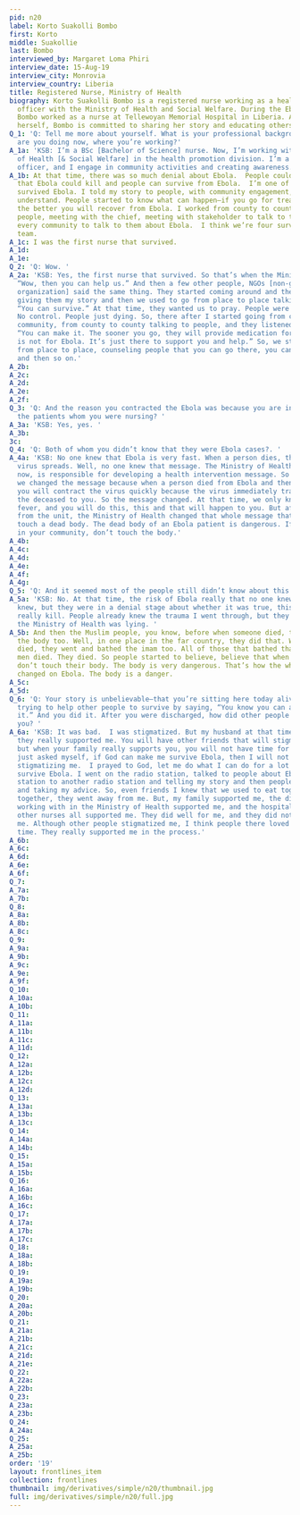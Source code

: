 ```yaml
---
pid: n20
label: Korto Suakolli Bombo
first: Korto
middle: Suakollie
last: Bombo
interviewed_by: Margaret Loma Phiri
interview_date: 15-Aug-19
interview_city: Monrovia
interview_country: Liberia
title: Registered Nurse, Ministry of Health
biography: Korto Suakolli Bombo is a registered nurse working as a health promotion
  officer with the Ministry of Health and Social Welfare. During the Ebola epidemic,
  Bombo worked as a nurse at Tellewoyan Memorial Hospital in Liberia. An Ebola survivor
  herself, Bombo is committed to sharing her story and educating others.
Q_1: 'Q: Tell me more about yourself. What is your professional background, and what
  are you doing now, where you’re working?'
A_1a: 'KSB: I’m a BSc [Bachelor of Science] nurse. Now, I’m working with the Ministry
  of Health [& Social Welfare] in the health promotion division. I’m a health promotion
  officer, and I engage in community activities and creating awareness. '
A_1b: At that time, there was so much denial about Ebola.  People couldn’t believe
  that Ebola could kill and people can survive from Ebola.  I’m one of those that
  survived Ebola. I told my story to people, with community engagement, so they could
  understand. People started to know what can happen—if you go for treatment sooner,
  the better you will recover from Ebola. I worked from county to county talking to
  people, meeting with the chief, meeting with stakeholder to talk to them about Ebola,
  every community to talk to them about Ebola.  I think we’re four survivors on our
  team.
A_1c: I was the first nurse that survived.
A_1d: 
A_1e: 
Q_2: 'Q: Wow. '
A_2a: 'KSB: Yes, the first nurse that survived. So that’s when the Ministry said,
  “Wow, then you can help us.” And then a few other people, NGOs [non-governmental
  organization] said the same thing. They started coming around and then I started
  giving them my story and then we used to go from place to place talking to people,
  “You can survive.” At that time, they wanted us to pray. People were just dying.
  No control. People just dying. So, there after I started going from community to
  community, from county to county talking to people, and they listened. I told them,
  “You can make it. The sooner you go, they will provide medication for you, but it
  is not for Ebola. It’s just there to support you and help.” So, we started going
  from place to place, counseling people that you can go there, you can survive Ebola,
  and then so on.'
A_2b: 
A_2c: 
A_2d: 
A_2e: 
A_2f: 
Q_3: 'Q: And the reason you contracted the Ebola was because you are in contact with
  the patients whom you were nursing? '
A_3a: 'KSB: Yes, yes. '
A_3b: 
3c: 
Q_4: 'Q: Both of whom you didn’t know that they were Ebola cases?. '
A_4a: 'KSB: No one knew that Ebola is very fast. When a person dies, that’s when the
  virus spreads. Well, no one knew that message. The Ministry of Health, where I am
  now, is responsible for developing a health intervention message. So that’s why
  we changed the message because when a person died from Ebola and then you’re there,
  you will contract the virus quickly because the virus immediately transfers from
  the deceased to you. So the message changed. At that time, we only knew one message—headache,
  fever, and you will do this, this and that will happen to you. But after I came
  from the unit, the Ministry of Health changed that whole message that they shouldn’t
  touch a dead body. The dead body of an Ebola patient is dangerous. If someone died
  in your community, don’t touch the body.'
A_4b: 
A_4c: 
A_4d: 
A_4e: 
A_4f: 
A_4g: 
Q_5: 'Q: And it seemed most of the people still didn’t know about this risk of Ebola.'
A_5a: 'KSB: No. At that time, the risk of Ebola really that no one knew.  Or they
  knew, but they were in a denial stage about whether it was true, this sickness can
  really kill. People already knew the trauma I went through, but they just felt that
  the Ministry of Health was lying. '
A_5b: And then the Muslim people, you know, before when someone died, they will wash
  the body too. Well, in one place in the far country, they did that. When the imam
  died, they went and bathed the imam too. All of those that bathed that imam, those
  men died. They died. So people started to believe, believe that when someone died,
  don’t touch their body. The body is very dangerous. That’s how the whole message
  changed on Ebola. The body is a danger. 
A_5c: 
A_5d: 
Q_6: 'Q: Your story is unbelievable—that you’re sitting here today alive and you’re
  trying to help other people to survive by saying, “You know you can actually make
  it.” And you did it. After you were discharged, how did other people behave towards
  you? '
A_6a: 'KSB: It was bad.  I was stigmatized. But my husband at that time and my family,
  they really supported me. You will have other friends that will stigmatize you,
  but when your family really supports you, you will not have time for anybody. I
  just asked myself, if God can make me survive Ebola, then I will not take anybody
  stigmatizing me.  I prayed to God, let me do what I can do for a lot of people to
  survive Ebola. I went on the radio station, talked to people about Ebola from radio
  station to another radio station and telling my story and then people were listening
  and taking my advice. So, even friends I knew that we used to eat together, do everything
  together, they went away from me. But, my family supported me, the division I’m
  working with in the Ministry of Health supported me, and the hospital I worked with,
  other nurses all supported me. They did well for me, and they did not stigmatize
  me. Although other people stigmatized me, I think people there loved me at that
  time. They really supported me in the process.'
A_6b: 
A_6c: 
A_6d: 
A_6e: 
A_6f: 
Q_7: 
A_7a: 
A_7b: 
Q_8: 
A_8a: 
A_8b: 
A_8c: 
Q_9: 
A_9a: 
A_9b: 
A_9c: 
A_9e: 
A_9f: 
Q_10: 
A_10a: 
A_10b: 
Q_11: 
A_11a: 
A_11b: 
A_11c: 
A_11d: 
Q_12: 
A_12a: 
A_12b: 
A_12c: 
A_12d: 
Q_13: 
A_13a: 
A_13b: 
A_13c: 
Q_14: 
A_14a: 
A_14b: 
Q_15: 
A_15a: 
A_15b: 
Q_16: 
A_16a: 
A_16b: 
A_16c: 
Q_17: 
A_17a: 
A_17b: 
A_17c: 
Q_18: 
A_18a: 
A_18b: 
Q_19: 
A_19a: 
A_19b: 
Q_20: 
A_20a: 
A_20b: 
Q_21: 
A_21a: 
A_21b: 
A_21c: 
A_21d: 
A_21e: 
Q_22: 
A_22a: 
A_22b: 
Q_23: 
A_23a: 
A_23b: 
Q_24: 
A_24a: 
Q_25: 
A_25a: 
A_25b: 
order: '19'
layout: frontlines_item
collection: frontlines
thumbnail: img/derivatives/simple/n20/thumbnail.jpg
full: img/derivatives/simple/n20/full.jpg
---
```

